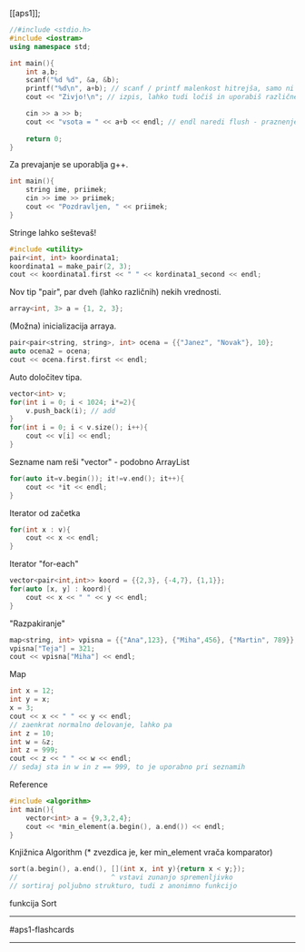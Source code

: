 [[aps1]];


```c++
//#include <stdio.h>
#include <iostram>
using namespace std;

int main(){
	int a,b;
	scanf("%d %d", &a, &b);
	printf("%d\n", a+b); // scanf / printf malenkost hitrejša, samo ni razlike
	cout << "Zivjo!\n"; // izpis, lahko tudi ločiš in uporabiš različne tipe

	cin >> a >> b;
	cout << "vsota = " << a+b << endl; // endl naredi flush - praznenje medpomnilnika
		   
	return 0;
}
```
Za prevajanje se uporablja g++.


```c++
int main(){
	string ime, priimek;
	cin >> ime >> priimek;
	cout << "Pozdravljen, " << priimek;
}

```
Stringe lahko seštevaš!


```c++
#include <utility>
pair<int, int> koordinata1;
koordinata1 = make_pair(2, 3);
cout << koordinata1.first << " " << kordinata1_second << endl;
```
Nov tip "pair", par dveh (lahko različnih) nekih vrednosti.


```c++
array<int, 3> a = {1, 2, 3};
```
(Možna) inicializacija arraya.


```c++
pair<pair<string, string>, int> ocena = {{"Janez", "Novak"}, 10};
auto ocena2 = ocena;
cout << ocena.first.first << endl;
```
Auto določitev tipa.


```c++
vector<int> v;
for(int i = 0; i < 1024; i*=2){
	v.push_back(i); // add
}
for(int i = 0; i < v.size(); i++){
	cout << v[i] << endl;
}
```
Sezname nam reši "vector" - podobno ArrayList


```c++
for(auto it=v.begin()); it!=v.end(); it++){
	cout << *it << endl;
}
```
Iterator od začetka


```c++
for(int x : v){
	cout << x << endl;
}
```
Iterator "for-each"


```c++
vector<pair<int,int>> koord = {{2,3}, {-4,7}, {1,1}};
for(auto [x, y] : koord){
	cout << x << " " << y << endl;
}
```
"Razpakiranje"


```c++
map<string, int> vpisna = {{"Ana",123}, {"Miha",456}, {"Martin", 789}};
vpisna["Teja"] = 321;
cout << vpisna["Miha"] << endl;
```
Map


```c++
int x = 12;
int y = x;
x = 3;
cout << x << " " << y << endl;
// zaenkrat normalno delovanje, lahko pa
int z = 10;
int w = &z;
int z = 999;
cout << z << " " << w << endl;
// sedaj sta in w in z == 999, to je uporabno pri seznamih
```
Reference


```c++
#include <algorithm>
int main(){
	vector<int> a = {9,3,2,4};
	cout << *min_element(a.begin(), a.end()) << endl;
}
```
Knjižnica Algorithm (* zvezdica je, ker min_element vrača komparator)


```c++
sort(a.begin(), a.end(), [](int x, int y){return x < y;}); 
//                       ^ vstavi zunanjo spremenljivko
// sortiraj poljubno strukturo, tudi z anonimno funkcijo
```
funkcija Sort

---

#aps1-flashcards 

---
